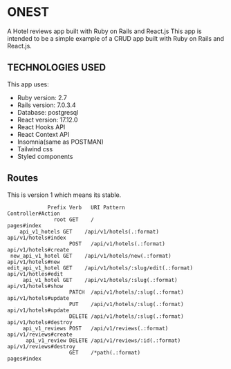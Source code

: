 # ONEST

A Hotel reviews app built with Ruby on Rails and React.js
This app is intended to be a simple example of a CRUD app built with Ruby on Rails and React.js.

## TECHNOLOGIES USED

This app uses:

- Ruby version: 2.7
- Rails version: 7.0.3.4
- Database: postgresql
- React version: 17.12.0
- React Hooks API
- React Context API
- Insomnia(same as POSTMAN)
- Tailwind css
- Styled components


## Routes

This is version 1 which means its stable.

````
             Prefix Verb   URI Pattern                           Controller#Action
               root GET    /                                     pages#index
    api_v1_hotels GET    /api/v1/hotels(.:format)            api/v1/hotels#index
                    POST   /api/v1/hotels(.:format)            api/v1/hotels#create
 new_api_v1_hotel GET    /api/v1/hotels/new(.:format)        api/v1/hotels#new
edit_api_v1_hotel GET    /api/v1/hotels/:slug/edit(.:format) api/v1/hotles#edit
     api_v1_hotel GET    /api/v1/hotels/:slug(.:format)      api/v1/hotels#show
                    PATCH  /api/v1/hotels/:slug(.:format)      api/v1/hotels#update
                    PUT    /api/v1/hotels/:slug(.:format)      api/v1/hotels#update
                    DELETE /api/v1/hotels/:slug(.:format)      api/v1/hotels#destroy
     api_v1_reviews POST   /api/v1/reviews(.:format)             api/v1/reviews#create
      api_v1_review DELETE /api/v1/reviews/:id(.:format)         api/v1/reviews#destroy
                    GET    /*path(.:format)                      pages#index
                   
                    
                    
````
